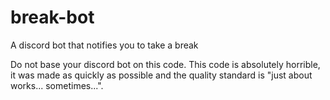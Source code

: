 # break-bot
A discord bot that notifies you to take a break

Do not base your discord bot on this code.
This code is absolutely horrible, it was made as quickly as possible and the quality standard is "just about works... sometimes...".
